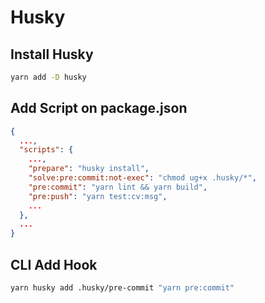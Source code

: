 # Husky

## Install Husky

```sh
yarn add -D husky
```

## Add Script on package.json

```json
{
  ...,
  "scripts": {
    ...,
    "prepare": "husky install",
    "solve:pre:commit:not-exec": "chmod ug+x .husky/*",
    "pre:commit": "yarn lint && yarn build",
    "pre:push": "yarn test:cv:msg",
    ...
  },
  ...
}
```

## CLI Add Hook

```sh
yarn husky add .husky/pre-commit "yarn pre:commit"
```
